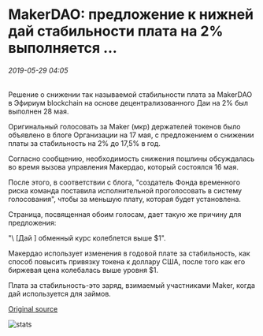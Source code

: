 # MakerDAO: предложение к нижней дай стабильности плата на 2% выполняется ...

###### 2019-05-29 04:05

Решение о снижении так называемой стабильности плата за MakerDAO в Эфириум blockchain на основе децентрализованного Даи на 2% был выполнен 28 мая.

Оригинальный голосовать за Maker (мкр) держателей токенов было объявлено в блоге Организации на 17 мая, с предложением о снижении платы за стабильность на 2% до 17,5% в год.

Согласно сообщению, необходимость снижения пошлины обсуждалась во время вызова управления Макердао, который состоялся 16 мая.

После этого, в соответствии с блога, "создатель Фонда временного риска команда поставила исполнительной проголосовать в систему голосования", чтобы за меньшую плату, которая будет установлена.

Страница, посвященная обоим голосам, дает такую же причину для предложения:

"\ [Дай \] обменный курс колеблется выше $1".

Макердао использует изменения в годовой плате за стабильность, как способ повысить привязку токена к доллару США, после того как его биржевая цена колебалась выше уровня $1.

Плата за стабильность-это заряд, взимаемый участниками Maker, когда дай используется для займов.

[Original source](https://cointelegraph.com/news/makerdao-proposal-to-lower-dai-stability-fee-by-2-executed)

![stats](https://c.statcounter.com/11760860/0/a89fa40b/1/ "stats")